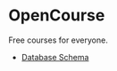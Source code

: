 # OpenCourse

Free courses for everyone.

- [Database Schema](https://dbdocs.io/issac4892/opencourse)